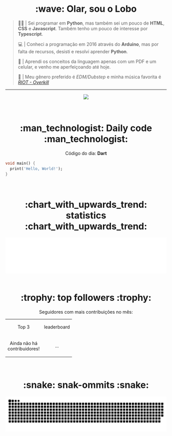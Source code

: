 <div align="center">
  <h1>:wave: Olar, sou o Lobo</h1>
</div>

> :technologist: | Sei programar em **Python**, mas também sei um pouco de **HTML**, **CSS** e **Javascript**. Também tenho um pouco de  interesse por **Typescript**.
> 
> :computer: | Conheci a programação em 2016 através do **Arduino**, mas por falta de recursos, desisti e resolvi aprender **Python**.
> 
> :iphone: | Aprendi os conceitos da linguagem apenas com um PDF e um celular, e venho me aperfeiçoando até hoje.
> 
> :musical_note: | Meu gênero preferido é *EDM/Dubstep* e minha música favorita é [*RIOT - Overkill*](https://open.spotify.com/track/4XdaaDFE881SlIaz31pTAG?si=d4e500f50a2f4afe)

***

<p align="center">
  <a href="https://skillicons.dev">
    <img src="https://skillicons.dev/icons?i=py,md,html,css,js,github,git,vscode,linux,ts,sass,react,vite,vercel,arduino" />
  </a>
</p>

<br>

<div align="center">
  <h1>:man_technologist: Daily code :man_technologist:</h1>
  <p>Código do dia: <b>Dart</b></p>
  
  <div align="left">

```dart
void main() {
  print('Hello, World!');
}
```

  </div>
</div>

<br>

<div align="center">
<h1>:chart_with_upwards_trend: statistics :chart_with_upwards_trend:</h1>
  <a href="https://github.com/Lobooooooo14" target="_blank">
    <img src="https://github.com/Lobooooooo14/Lobooooooo14/blob/renders-output/metrics.plugin.languages.svg" alt="most used languages" width="600px">
  </a>
</div>

<br>

<div align="center">
    <h1>:trophy: top followers :trophy:</h1>
    <p>Seguidores com mais contribuições no mês:</p>
    <table>
        <tr>
            <td align="center">
                <p>Top 3</p>
            </td>
            <td align="center">
                <p>leaderboard</p>
            </td>
        </tr>
        <tr>
            <td width="100px" align="center">
                <p>Ainda não há contribuidores!</p>
            </td>
            <td width="fit-content" align="left">
                <p align="center">...</p>
            </td>
        </tr>
    </table>
</div>

<br>

<div align="center">
  <h1>:snake: snak-ommits :snake:</h1>
    <picture>
      <source media="(prefers-color-scheme: dark)" srcset="https://raw.githubusercontent.com/Lobooooooo14/Lobooooooo14/snake-output/github-contribution-grid-snake-dark.svg">
      <source media="(prefers-color-scheme: light)" srcset="https://raw.githubusercontent.com/Lobooooooo14/Lobooooooo14/snake-output/github-contribution-grid-snake.svg">
      <img alt="github contribution grid snake animation" src="https://raw.githubusercontent.com/Lobooooooo14/Lobooooooo14/snake-output/github-contribution-grid-snake.svg">
    </picture>
</div>
